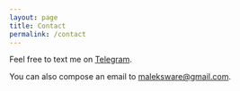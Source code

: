 ```yaml
---
layout: page
title: Contact
permalink: /contact
---
```


Feel free to text me on [Telegram](https://t.me/maleksware).

You can also compose an email to maleksware@gmail.com.